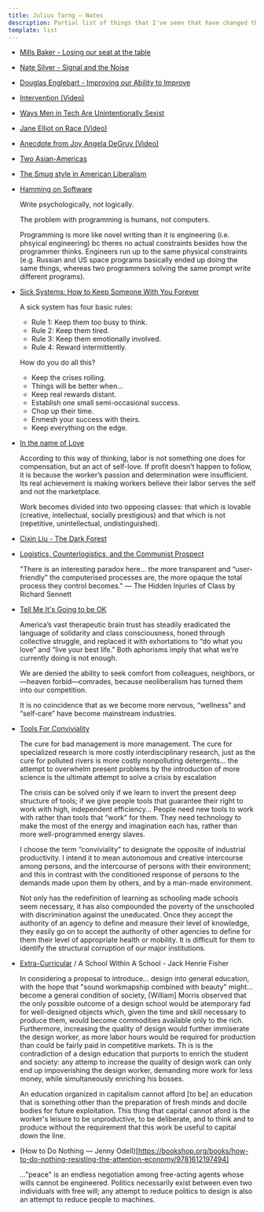 ```yaml
---
title: Julius Tarng — Notes 
description: Partial list of things that I've seen that have changed the way I've seen things (in chronological order, oldest first)
template: list
---
```


- [Mills Baker - Losing our seat at the table](https://mokriya.quora.com/Designer-Duds-Losing-Our-Seat-at-the-Table)
- [Nate Silver - Signal and the Noise](https://bookshop.org/books/the-signal-and-the-noise-why-so-many-predictions-fail-but-some-don-t-9780143125082/9780143125082)
- [Douglas Englebart - Improving our Ability to Improve](https://dougengelbart.org/pubs/augment-133320.html)
- [Intervention (Video)](https://www.facebook.com/100005039869392/videos/441723146005677/)
- [Ways Men in Tech Are Unintentionally Sexist](https://notapattern.net/2014/10/14/ways-men-in-tech-are-unintentionally-sexist/)
- [Jane Elliot on Race (Video)](https://www.facebook.com/Taino.XX/videos/951479971586394/)
- [Anecdote from Joy Angela DeGruy (Video)](https://www.facebook.com/Upworthy/videos/1141203362587187/)
- [Two Asian-Americas](https://www.newyorker.com/books/page-turner/the-two-asian-americas)
- [The Smug style in American Liberalism](https://www.vox.com/2016/4/21/11451378/smug-american-liberalism)
- [Hamming on Software](https://www.youtube.com/watch?v=2e5_Z6oZ0rM)

  Write psychologically, not logically.

  The problem with programming is humans, not computers.

  Programming is more like novel writing than it is engineering (i.e. phsyical engineering) bc theres no actual constraints besides how the programmer thinks. Engineers run up to the same physical constraints (e.g. Russian and US space programs basically ended up doing the same things, whereas two programmers solving the same prompt write different programs).
- [Sick Systems: How to Keep Someone With You Forever](https://www.issendai.com/psychology/sick-systems.html)

  A sick system has four basic rules:

  - Rule 1: Keep them too busy to think.
  - Rule 2: Keep them tired.
  - Rule 3: Keep them emotionally involved.
  - Rule 4: Reward intermittently.

  How do you do all this?

  - Keep the crises rolling.
  - Things will be better when...
  - Keep real rewards distant.
  - Establish one small semi-occasional success.
  - Chop up their time.
  - Enmesh your success with theirs.
  - Keep everything on the edge.
- [In the name of Love](https://www.jacobinmag.com/2014/01/in-the-name-of-love/)

  According to this way of thinking, labor is not something one does for compensation, but an act of self-love. If profit doesn’t happen to follow, it is because the worker’s passion and determination were insufficient. Its real achievement is making workers believe their labor serves the self and not the marketplace.

  Work becomes divided into two opposing classes: that which is lovable (creative, intellectual, socially prestigious) and that which is not (repetitive, unintellectual, undistinguished).
- [Cixin Liu - The Dark Forest](https://bookshop.org/books/7103383/9780765386694)
- [Logistics, Counterlogistics, and the Communist Prospect](https://endnotes.org.uk/issues/3/en/jasper-bernes-logistics-counterlogistics-and-the-communist-prospect)

  "There is an interesting paradox here... the more transparent and “user-friendly” the computerised processes are, the more opaque the total process they control becomes." — The Hidden Injuries of Class by Richard Sennett
- [Tell Me It's Going to be OK](https://thebaffler.com/salvos/tell-me-its-going-to-be-ok-tokumitsu)

  America’s vast therapeutic brain trust has steadily eradicated the language of solidarity and class consciousness, honed through collective struggle, and replaced it with exhortations to “do what you love” and “live your best life.” Both aphorisms imply that what we’re currently doing is not enough.

  We are denied the ability to seek comfort from colleagues, neighbors, or—heaven forbid—comrades, because neoliberalism has turned them into our competition.

  It is no coincidence that as we become more nervous, “wellness” and “self-care” have become mainstream industries.
- [Tools For Conviviality](https://www.are.na/block/8408935)

  The cure for bad management is more management. The cure for specialized research is more costly interdisciplinary research, just as the cure for polluted rivers is more costly nonpolluting detergents... the attempt to overwhelm present problems by the introduction of more science is the ultimate attempt to solve a crisis by escalation

  The crisis can be solved only if we learn to invert the present deep structure of tools; if we give people tools that guarantee their right to work with high, independent efficiency... People need new tools to work with rather than tools that “work” for them. They need technology to make the most of the energy and imagination each has, rather than more well-programmed energy slaves.

  I choose the term “conviviality” to designate the opposite of industrial productivity. I intend it to mean autonomous and creative intercourse among persons, and the intercourse of persons with their environment; and this in contrast with the conditioned response of persons to the demands made upon them by others, and by a man-made environment.

  Not only has the redefinition of learning as schooling made schools seem necessary, it has also compounded the poverty of the unschooled with discrimination against the uneducated. Once they accept the authority of an agency to define and measure their level of knowledge, they easily go on to accept the authority of other agencies to define for them their level of appropriate health or mobility. It is difficult for them to identify the structural corruption of our major institutions.
- [Extra-Curricular](http://extra-curricular.org) / A School Within A School - Jack Henrie Fisher

  In considering a proposal to introduce... design into general education, with the hope that "sound workmapship combined with beauty" might... become a general condition of society, \[William\] Morris observed that the only possible outcome of a design school would be atemporary fad for well-designed objects which, given the time and skill necessary to produce them, would become commodities available only to the rich. Furthermore, increasing the quality of design would further immiserate the design worker, as more labor hours would be required for production than could be fairly paid in competitive markets. Th is is the contradiction of a design education that purports to enrich the student and society: any attemp to increase the quality of design work can only end up impoverishing the design worker, demanding more work for less money, while simultaneously enriching his bosses.

  An education organized in capitalism cannot afford \[to be\] an education that is something other than the preparation of fresh minds and docile bodies for future exploitation. This thing that capital cannot aford is the worker's leisure to be unproductive, to be deliberate, and to think and to produce without the requirement that this work be useful to capital down the line.
- (How to Do Nothing — Jenny Odell)[https://bookshop.org/books/how-to-do-nothing-resisting-the-attention-economy/9781612197494]

  ..."peace" is an endless negotiation among free-acting agents whose wills cannot be engineered. Politics necessarily exist between even two individuals with free will; any attempt to reduce politics to design is also an attempt to reduce people to machines.
